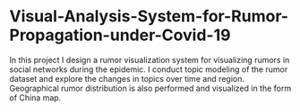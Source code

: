 # Visual-Analysis-System-for-Rumor-Propagation-under-Covid-19
In this project I design a rumor visualization system for visualizing rumors in social networks during the epidemic. I conduct topic modeling of the rumor dataset and explore the changes in topics over time and region. Geographical rumor distribution is also performed and visualized in the form of China map.

